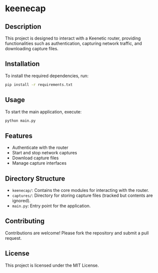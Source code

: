 # keenecap
## Description
This project is designed to interact with a Keenetic router, providing functionalities such as authentication, capturing network traffic, and downloading capture files.

## Installation
To install the required dependencies, run:
```bash
pip install -r requirements.txt
```

## Usage
To start the main application, execute:
```bash
python main.py
```

## Features
- Authenticate with the router
- Start and stop network captures
- Download capture files
- Manage capture interfaces

## Directory Structure
- `keenecap/`: Contains the core modules for interacting with the router.
- `captures/`: Directory for storing capture files (tracked but contents are ignored).
- `main.py`: Entry point for the application.

## Contributing
Contributions are welcome! Please fork the repository and submit a pull request.

## License
This project is licensed under the MIT License.
